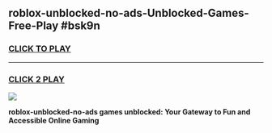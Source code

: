 
## roblox-unblocked-no-ads-Unblocked-Games-Free-Play #bsk9n
<h3>
<a href="https://us.freeplayer.one?title=roblox-unblocked-no-ads&ref=9M">CLICK TO PLAY</a></h3>
<hr>

<h3>
<a href="https://us.freeplayer.one?title=roblox-unblocked-no-ads&ref=9M">CLICK 2 PLAY</a>
  
</h3>

<a href="https://us.freeplayer.one?title=roblox-unblocked-no-ads&ref=9M"><img src="https://clearcache.store/games.png"></a>


**roblox-unblocked-no-ads games unblocked: Your Gateway to Fun and Accessible Online Gaming**
